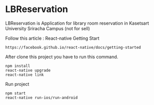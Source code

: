 # LBReservation
LBReservation is Application for library room reservation in Kasetsart University Sriracha Campus (not for sell)

Follow this article : React-native Getting Start

    https://facebook.github.io/react-native/docs/getting-started

After clone this project you have to run this command.

    npm install
    react-native upgrade
    react-native link

Run project 

    npm start
    react-native run-ios/run-android
    
